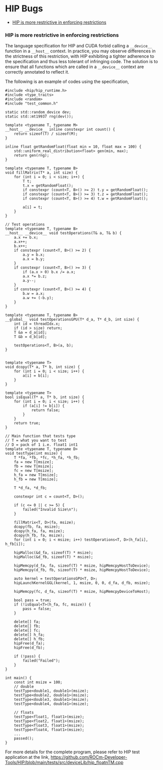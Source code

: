 # HIP Bugs

<!-- toc -->
- [HIP is more restrictive in enforcing restrictions](#hip-is-more-restrictive-in-enforcing-restrictions)

<!-- tocstop -->



### HIP is more restrictive in enforcing restrictions
The language specification for HIP and CUDA forbid calling a
`__device__` function in a `__host__` context. In practice, you may observe
differences in the strictness of this restriction, with HIP exhibiting a tighter
adherence to the specification and thus less tolerant of infringing code. The
solution is to ensure that all functions which are called in a
`__device__` context are correctly annotated to reflect it.

The following is an example of codes using the specification,
```
#include <hip/hip_runtime.h>
#include <type_traits>
#include <random>
#include "test_common.h"

static std::random_device dev;
static std::mt19937 rng(dev());

template <typename T, typename M>
__host__ __device__ inline constexpr int count() {
    return sizeof(T) / sizeof(M);
}

inline float getRandomFloat(float min = 10, float max = 100) {
    std::uniform_real_distribution<float> gen(min, max);
    return gen(rng);
}

template <typename T, typename B>
void fillMatrix(T* a, int size) {
    for (int i = 0; i < size; i++) {
        T t;
        t.x = getRandomFloat();
        if constexpr (count<T, B>() >= 2) t.y = getRandomFloat();
        if constexpr (count<T, B>() >= 3) t.z = getRandomFloat();
        if constexpr (count<T, B>() >= 4) t.w = getRandomFloat();

        a[i] = t;
    }
}

// Test operations
template <typename T, typename B>
__host__ __device__ void testOperations(T& a, T& b) {
    a.x += b.x;
    a.x++;
    b.x++;
    if constexpr (count<T, B>() >= 2) {
        a.y = b.x;
        a.x = b.y;
    }
    if constexpr (count<T, B>() >= 3) {
        if (a.x > 0) b.x /= a.x;
        a.x *= b.z;
        a.y--;
    }
    if constexpr (count<T, B>() >= 4) {
        b.w = a.x;
        a.w += (-b.y);
    }
}

template <typename T, typename B>
__global__ void testOperationsGPU(T* d_a, T* d_b, int size) {
    int id = threadIdx.x;
    if (id > size) return;
    T &a = d_a[id];
    T &b = d_b[id];

    testOperations<T, B>(a, b);
}


template <typename T>
void dcopy(T* a, T* b, int size) {
    for (int i = 0; i < size; i++) {
        a[i] = b[i];
    }
}

template <typename T>
bool isEqual(T* a, T* b, int size) {
    for (int i = 0; i < size; i++) {
        if (a[i] != b[i]) {
            return false;
        }
    }
    return true;
}

// Main function that tests type
// T = what you want to test
// D = pack of 1 i.e. float1 int1
template <typename T, typename D>
void testType(int msize) {
    T *fa, *fb, *fc, *h_fa, *h_fb;
    fa = new T[msize];
    fb = new T[msize];
    fc = new T[msize];
    h_fa = new T[msize];
    h_fb = new T[msize];

    T *d_fa, *d_fb;

    constexpr int c = count<T, D>();

    if (c <= 0 || c >= 5) {
        failed("Invalid Size\n");
    }

    fillMatrix<T, D>(fa, msize);
    dcopy(fb, fa, msize);
    dcopy(h_fa, fa, msize);
    dcopy(h_fb, fa, msize);
    for (int i = 0; i < msize; i++) testOperations<T, D>(h_fa[i], h_fb[i]);

    hipMalloc(&d_fa, sizeof(T) * msize);
    hipMalloc(&d_fb, sizeof(T) * msize);

    hipMemcpy(d_fa, fa, sizeof(T) * msize, hipMemcpyHostToDevice);
    hipMemcpy(d_fb, fb, sizeof(T) * msize, hipMemcpyHostToDevice);

    auto kernel = testOperationsGPU<T, D>;
    hipLaunchKernelGGL(kernel, 1, msize, 0, 0, d_fa, d_fb, msize);

    hipMemcpy(fc, d_fa, sizeof(T) * msize, hipMemcpyDeviceToHost);

    bool pass = true;
    if (!isEqual<T>(h_fa, fc, msize)) {
        pass = false;
    }

    delete[] fa;
    delete[] fb;
    delete[] fc;
    delete[] h_fa;
    delete[] h_fb;
    hipFree(d_fa);
    hipFree(d_fb);

    if (!pass) {
        failed("Failed");
    }
}

int main() {
    const int msize = 100;
    // double
    testType<double1, double1>(msize);
    testType<double2, double1>(msize);
    testType<double3, double1>(msize);
    testType<double4, double1>(msize);

    // floats
    testType<float1, float1>(msize);
    testType<float2, float1>(msize);
    testType<float3, float1>(msize);
    testType<float4, float1>(msize);
    ...
    passed();
}
```
For more details for the complete program, please refer to HIP test application at the link, https://github.com/ROCm-Developer-Tools/HIP/blob/main/tests/src/deviceLib/hip_floatnTM.cpp
